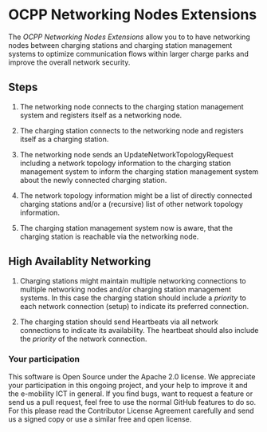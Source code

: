 # OCPP Networking Nodes Extensions

The *OCPP Networking Nodes Extensions* allow you to to have networking nodes between charging stations
and charging station management systems to optimize communication flows within larger charge parks and
improve the overall network security.


## Steps

1. The networking node connects to the charging station management system and registers itself as a networking node.

2. The charging station connects to the networking node and registers itself as a charging station.

3. The networking node sends an UpdateNetworkTopologyRequest including a network topology information
to the charging station management system to inform the charging station management system about
the newly connected charging station.

4. The network topology information might be a list of directly connected charging stations and/or a (recursive)
list of other network topology information.

5. The charging station management system now is aware, that the charging station is reachable via the networking node.



## High Availablity Networking

1. Charging stations might maintain multiple networking connections to multiple networking nodes and/or charging station management systems.
In this case the charging station should include a *priority* to each network connection (setup) to indicate its preferred connection.

2. The charging station should send Heartbeats via all network connections to indicate its availability.
The heartbeat should also include the *priority* of the network connection.



### Your participation

This software is Open Source under the Apache 2.0 license. We appreciate
your participation in this ongoing project, and your help to improve it
and the e-mobility ICT in general. If you find bugs, want to request a
feature or send us a pull request, feel free to use the normal GitHub
features to do so. For this please read the Contributor License Agreement
carefully and send us a signed copy or use a similar free and open license.
